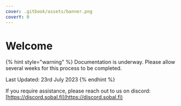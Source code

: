 ```yaml
---
cover: .gitbook/assets/banner.png
coverY: 0
---
```


# Welcome

{% hint style="warning" %}
Documentation is underway. Please allow several weeks for this process to be completed.

Last Updated: 23rd July 2023
{% endhint %}

If you require assistance, please reach out to us on discord: [https://discord.sobal.fi](https://discord.sobal.fi)

